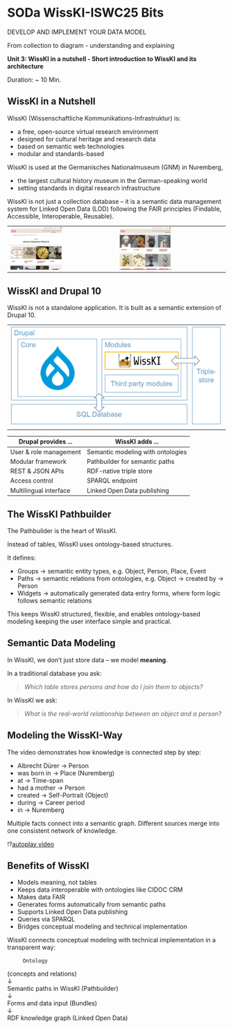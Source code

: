 
<!--
*titel:
*author:in/urheber:in: 
orcid: 
email: SODa@sammlungen.io
*lizenz: cc by
lizenzlink: https://creativecommons.org/
*persistenter OER link: 
language: 
version:  v1
beschreibung: 
format: SODa WissKI How-to-Tutorial
modultitel: 
modul: Unit 1
einheitstitel: Welcome and warm-up 
eiheit: Einheit 1
lernziel: 

baustein:
zielgruppe: https://zenodo.org/records/15574575
gestaltungsprinzip: 
keywords: ???
erstellungsdatum: 

technische metadaten:
medientyp: text
dateiformat: .md
dauer: 
größe:
software: Web

icon: https://sammlungen.io/themes/custom/brause_theme/brause_theme/logo.svg

link: https://raw.githubusercontent.com/chastik/WissKI/refs/heads/main/soda.css

-->

# SODa WissKI-ISWC25 Bits

DEVELOP AND IMPLEMENT YOUR DATA MODEL

From collection to diagram - understanding and explaining

**Unit 3:  WissKI in a nutshell - Short introduction to WissKI and its architecture**

Duration: ~ 10 Min.

## WissKI in a Nutshell

WissKI (Wissenschaftliche Kommunikations-Infrastruktur) is:

* a free, open-source virtual research environment
* designed for cultural heritage and research data
* based on semantic web technologies
* modular and standards-based


WissKI is used at the Germanisches Nationalmuseum (GNM) in Nuremberg,

* the largest cultural history museum in the German-speaking world
* setting standards in digital research infrastructure

WissKI is not just a collection database – it is a semantic data management system for Linked Open Data (LOD) following the FAIR principles
(Findable, Accessible, Interoperable, Reusable).

<table>
  <tr>
    <td><img src="../assets/gnm.jpg" alt="GNM" width="50%"></td>
    <td><img src="../assets/gnm_2.JPG" alt="GNM" width="50%"></td>
  </tr>
</table>


## WissKI and Drupal 10

WissKI is not a standalone application. It is built as a semantic extension of Drupal 10.

<table>
  <tr>
    <td><img src="../assets/drupal.jpg" alt="wisski" width="100%"></td>
  </tr>
</table>


| Drupal provides ...    | WissKI adds ...                   |
| ---------------------- | --------------------------------- |
| User & role management | Semantic modeling with ontologies |
| Modular framework      | Pathbuilder for semantic paths    |
| REST & JSON APIs       | RDF-native triple store           |
| Access control         | SPARQL endpoint                   |
| Multilingual interface | Linked Open Data publishing       |


## The WissKI Pathbuilder

The Pathbuilder is the heart of WissKI.

Instead of tables, WissKI uses ontology-based structures.

It defines:

* Groups → semantic entity types, e.g. Object, Person, Place, Event
* Paths → semantic relations from ontologies, e.g. Object → created by → Person
* Widgets → automatically generated data entry forms, where form logic follows semantic relations

This keeps WissKI structured, flexible, and enables ontology-based modeling keeping the user interface simple and practical.

## Semantic Data Modeling

In WissKI, we don’t just store data – we model **meaning**.

In a traditional database you ask:<br>
> *Which table stores persons and how do I join them to objects?*

In WissKI we ask:<br>
> *What is the real-world relationship between an object and a person?*

## Modeling the WissKI-Way

The video demonstrates how knowledge is connected step by step:

* Albrecht Dürer → Person
* was born in → Place (Nuremberg)
* at → Time-span
* had a mother → Person
* created → Self-Portrait (Object)
* during → Career period
* in → Nuremberg

Multiple facts connect into a semantic graph. Different sources merge into one consistent network of knowledge.

!?[autoplay video](../assets/semanticModelling.mp4)




## Benefits of WissKI

* Models meaning, not tables
* Keeps data interoperable with ontologies like CIDOC CRM
* Makes data FAIR
* Generates forms automatically from semantic paths
* Supports Linked Open Data publishing
* Queries via SPARQL
* Bridges conceptual modeling and technical implementation

WissKI connects conceptual modeling with technical implementation in a transparent way:

         Ontology 
  (concepts and relations)  
             ↓  
  Semantic paths in WissKI 
       (Pathbuilder)  
             ↓  
  Forms and data input 
         (Bundles)  
             ↓  
    RDF knowledge graph 
     (Linked Open Data)














